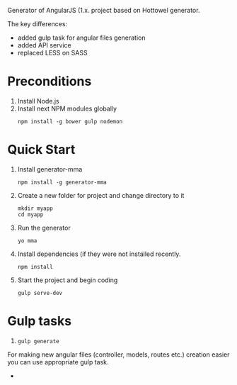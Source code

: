 Generator of AngularJS (1.x. project based on Hottowel generator.

The key differences:
- added gulp task for angular files generation
- added API service
- replaced LESS on SASS

# Preconditions

1. Install Node.js
2. Install next NPM modules globally
    ```
    npm install -g bower gulp nodemon 
    ```
    
# Quick Start

1. Install generator-mma
    ```
    npm install -g generator-mma
    ```

2. Create a new folder for project and change directory to it
    ``` 
    mkdir myapp
    cd myapp
    ```
    
3. Run the generator 
    ```
    yo mma 
    ```

4. Install dependencies (if they were not installed recently.
    ```
    npm install
    ```

5. Start the project and begin coding
    ```
    gulp serve-dev
    ```

# Gulp tasks

1. ``` gulp generate ```

For making new angular files (controller, models, routes etc.) creation easier you can use appropriate gulp task.

*